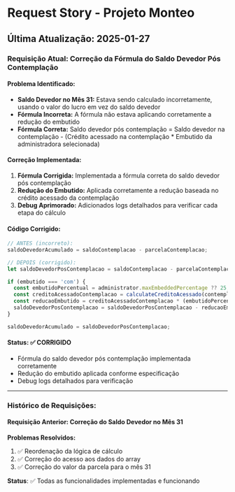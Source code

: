 # Request Story - Projeto Monteo

## Última Atualização: 2025-01-27

### Requisição Atual: Correção da Fórmula do Saldo Devedor Pós Contemplação

#### Problema Identificado:
- **Saldo Devedor no Mês 31:** Estava sendo calculado incorretamente, usando o valor do lucro em vez do saldo devedor
- **Fórmula Incorreta:** A fórmula não estava aplicando corretamente a redução do embutido
- **Fórmula Correta:** Saldo devedor pós contemplação = Saldo devedor na contemplação - (Crédito acessado na contemplação * Embutido da administradora selecionada)

#### Correção Implementada:
1. **Fórmula Corrigida:** Implementada a fórmula correta do saldo devedor pós contemplação
2. **Redução do Embutido:** Aplicada corretamente a redução baseada no crédito acessado da contemplação
3. **Debug Aprimorado:** Adicionados logs detalhados para verificar cada etapa do cálculo

#### Código Corrigido:
```typescript
// ANTES (incorreto):
saldoDevedorAcumulado = saldoContemplacao - parcelaContemplacao;

// DEPOIS (corrigido):
let saldoDevedorPosContemplacao = saldoContemplacao - parcelaContemplacao;

if (embutido === 'com') {
  const embutidoPercentual = administrator.maxEmbeddedPercentage ?? 25;
  const creditoAcessadoContemplacao = calculateCreditoAcessado(contemplationMonth, baseCredit);
  const reducaoEmbutido = creditoAcessadoContemplacao * (embutidoPercentual / 100);
  saldoDevedorPosContemplacao = saldoDevedorPosContemplacao - reducaoEmbutido;
}

saldoDevedorAcumulado = saldoDevedorPosContemplacao;
```

#### Status: ✅ **CORRIGIDO**
- Fórmula do saldo devedor pós contemplação implementada corretamente
- Redução do embutido aplicada conforme especificação
- Debug logs detalhados para verificação

---

### Histórico de Requisições:

#### Requisição Anterior: Correção do Saldo Devedor no Mês 31

**Problemas Resolvidos:**
1. ✅ Reordenação da lógica de cálculo
2. ✅ Correção do acesso aos dados do array
3. ✅ Correção do valor da parcela para o mês 31

**Status**: ✅ Todas as funcionalidades implementadas e funcionando 